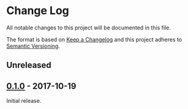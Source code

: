 # Change Log
All notable changes to this project will be documented in this file.

The format is based on [Keep a Changelog](http://keepachangelog.com/) 
and this project adheres to [Semantic Versioning](http://semver.org/).

## Unreleased

## [0.1.0] - 2017-10-19

Initial release.

[0.1.0]: https://github.com/3scale/lua-resty-execvp/commit/v0.1.0
